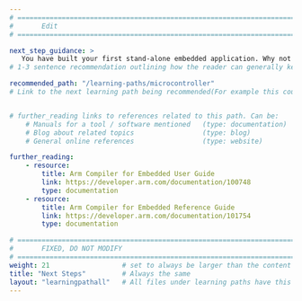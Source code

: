 ```yaml
---
# ================================================================================
#       Edit
# ================================================================================

next_step_guidance: >
   You have built your first stand-alone embedded application. Why not explore these other embedded software learning paths.
# 1-3 sentence recommendation outlining how the reader can generally keep learning about these topics, and a specific explanation of why the next step is being recommended.

recommended_path: "/learning-paths/microcontroller"
# Link to the next learning path being recommended(For example this could be /learning-paths/cloud/mongodb).


# further_reading links to references related to this path. Can be:
    # Manuals for a tool / software mentioned   (type: documentation)
    # Blog about related topics                 (type: blog)
    # General online references                 (type: website) 

further_reading:
    - resource:
        title: Arm Compiler for Embedded User Guide
        link: https://developer.arm.com/documentation/100748
        type: documentation
    - resource:
        title: Arm Compiler for Embedded Reference Guide
        link: https://developer.arm.com/documentation/101754
        type: documentation

# ================================================================================
#       FIXED, DO NOT MODIFY
# ================================================================================
weight: 21                  # set to always be larger than the content in this path, and one more than 'review'
title: "Next Steps"         # Always the same
layout: "learningpathall"   # All files under learning paths have this same wrapper
---
```

